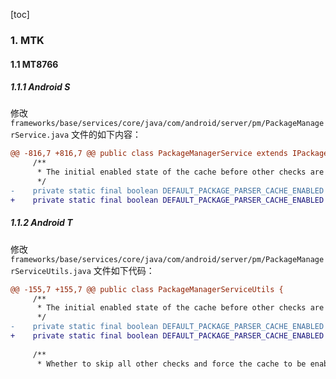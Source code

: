 [toc]

### 1. MTK

#### 1.1 MT8766

##### 1.1.1 Android S

修改 `frameworks/base/services/core/java/com/android/server/pm/PackageManagerService.java` 文件的如下内容：

```diff
@@ -816,7 +816,7 @@ public class PackageManagerService extends IPackageManager.Stub
     /**
      * The initial enabled state of the cache before other checks are done.
      */
-    private static final boolean DEFAULT_PACKAGE_PARSER_CACHE_ENABLED = true;
+    private static final boolean DEFAULT_PACKAGE_PARSER_CACHE_ENABLED = false;
```

##### 1.1.2 Android T

修改 `frameworks/base/services/core/java/com/android/server/pm/PackageManagerServiceUtils.java` 文件如下代码：

```diff
@@ -155,7 +155,7 @@ public class PackageManagerServiceUtils {
     /**
      * The initial enabled state of the cache before other checks are done.
      */
-    private static final boolean DEFAULT_PACKAGE_PARSER_CACHE_ENABLED = true;
+    private static final boolean DEFAULT_PACKAGE_PARSER_CACHE_ENABLED = false;
 
     /**
      * Whether to skip all other checks and force the cache to be enabled.
```



